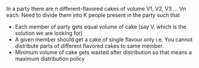 In a party there are n different-flavored cakes of volume V1, V2, V3 ... Vn each. Need to divide them into K people present in the party such that 
- Each member of party gets equal volume of cake (say V, which is the solution we are looking for) 
- A given member should get a cake of single flavour only i.e. You cannot distribute parts of different flavored cakes to same member. 
- Minimum volume of cake gets wasted after distribution so that means a maximum distribution policy

